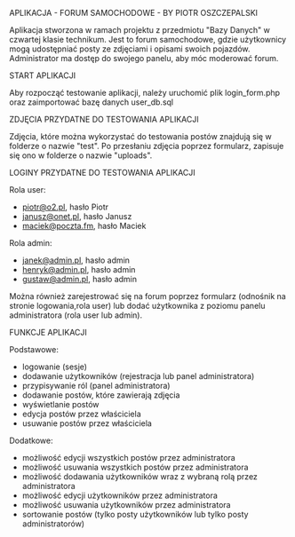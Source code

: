 APLIKACJA - FORUM SAMOCHODOWE - BY PIOTR OSZCZEPALSKI

Aplikacja stworzona w ramach projektu z przedmiotu "Bazy Danych" w czwartej klasie technikum. Jest to forum samochodowe, gdzie użytkownicy mogą udostępniać posty ze zdjęciami i opisami swoich pojazdów.
Administrator ma dostęp do swojego panelu, aby móc moderować forum.

START APLIKACJI

Aby rozpocząć testowanie aplikacji, należy uruchomić plik login_form.php oraz zaimportować bazę danych user_db.sql

ZDJĘCIA PRZYDATNE DO TESTOWANIA APLIKACJI

Zdjęcia, które można wykorzystać do testowania postów znajdują się w folderze o nazwie "test".
Po przesłaniu zdjęcia poprzez formularz, zapisuje się ono w folderze o nazwie "uploads".

LOGINY PRZYDATNE DO TESTOWANIA APLIKACJI

Rola user:
- piotr@o2.pl, hasło Piotr
- janusz@onet.pl, hasło Janusz
- maciek@poczta.fm, hasło Maciek

Rola admin:
- janek@admin.pl, hasło admin
- henryk@admin.pl, hasło admin
- gustaw@admin.pl, hasło admin

Można również zarejestrować się na forum poprzez formularz (odnośnik na stronie logowania,rola user) lub dodać użytkownika z poziomu panelu administratora (rola user lub admin).

FUNKCJE APLIKACJI

Podstawowe:
- logowanie (sesje)
- dodawanie użytkowników (rejestracja lub panel administratora)
- przypisywanie ról (panel administratora)
- dodawanie postów, które zawierają zdjęcia
- wyświetlanie postów
- edycja postów przez właściciela
- usuwanie postów przez właściciela

Dodatkowe:
- możliwość edycji wszystkich postów przez administratora
- możliwość usuwania wszystkich postów przez administratora
- możliwość dodawania użytkowników wraz z wybraną rolą przez administratora
- możliwość edycji użytkowników przez administratora
- możliwość usuwania użytkowników przez administratora
- sortowanie postów (tylko posty użytkowników lub tylko posty administratorów)

